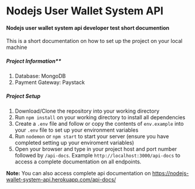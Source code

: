 # Nodejs User Wallet System API
#### Nodejs user wallet system api developer test short documention

This is a short documentation on how to set up the project on your local machine

##### Project Information**

1. Database: MongoDB
2. Payment Gateway: Paystack

##### Project Setup

1. Download/Clone the repository into your working directory
2. Run `npm install` on your working directory to install all dependencies
3. Create a `.env` file and follow or copy the contents of `env.example` into your `.env` file to set up your environment variables
4. Run `nodemon` or `npm start` to start your server (ensure you have completed setting up your enviroment variables)
5. Open your browser and type in your project host and port number followed by `/api-docs`. Example `http://localhost:3000/api-docs` to access a complete documentation on all endpoints.


**Note:** You can also access complete api documentation on https://nodejs-wallet-system-api.herokuapp.com/api-docs/



